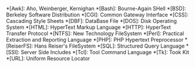 *[Awk]: Aho, Weinberger, Kernighan
*[Bash]: Bourne-Again SHell
*[BSD]: Berkeley Software Distribution
*[CGI]: Common Gateway Interface
*[CSS]: Cascading Style Sheets
*[DBF]: DataBase File
*[DOS]: Disk Operating System
*[HTML]: HyperText Markup Language
*[HTTP]: HyperText Transfer Protocol
*[NTFS]: New Technology FileSystem
*[Perl]: Practical Extraction and Reporting Language
*[PHP]: PHP Hypertext Preprocessor
*[ReiserFS]: Hans Reiser's FileSystem
*[SQL]: Structured Query Language
*[SSI]: Server Side Includes
*[Tcl]: Tool Command Language
*[Tk]: Took Kit
*[URL]: Uniform Resource Locator
